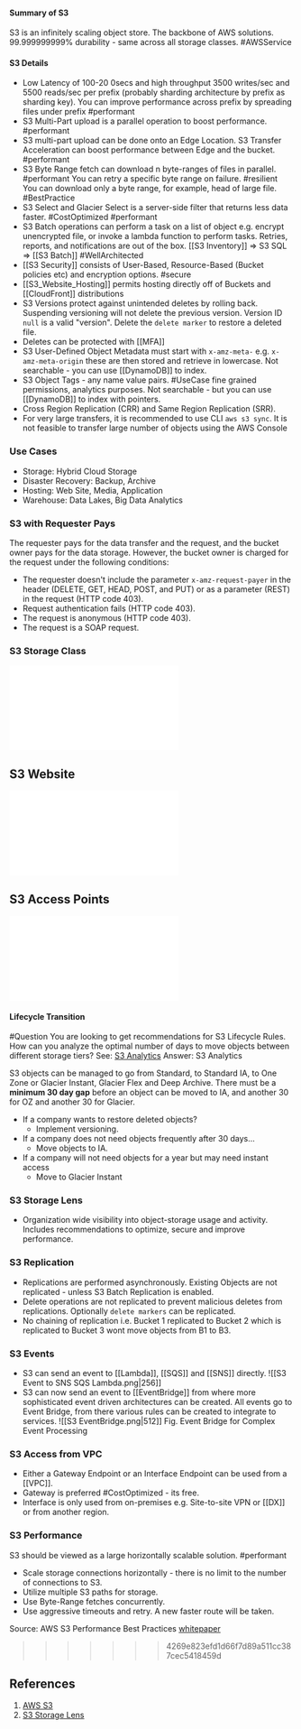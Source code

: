 #### Summary of S3
S3 is an infinitely scaling object store. The backbone of AWS solutions.  99.999999999% durability - same across all storage classes. #AWSService 
#### S3 Details
- Low Latency of 100-20 0secs and high throughput 3500 writes/sec and 5500 reads/sec per prefix (probably sharding architecture by prefix as sharding key). You can improve performance across prefix by spreading files under prefix #performant 
- S3 Multi-Part upload is a parallel operation to boost performance. #performant 
- S3 multi-part upload can be done onto an Edge Location. S3 Transfer Acceleration can boost performance between Edge and the bucket. #performant 
- S3 Byte Range fetch can download n byte-ranges of files in parallel. #performant You can retry a specific byte range on failure. #resilient You can download only a byte range, for example, head of large file. #BestPractice 
- S3 Select and Glacier Select is a server-side filter that returns less data faster. #CostOptimized #performant 
- S3 Batch operations can perform a task on a list of object e.g. encrypt unencrypted file, or invoke a lambda function to perform tasks. Retries, reports, and notifications are out of the box. [[S3 Inventory]] => S3 SQL => [[S3 Batch]] #WellArchitected 
- [[S3 Security]] consists of User-Based, Resource-Based (Bucket policies etc) and encryption options. #secure 
- [[S3_Website_Hosting]] permits hosting directly off of Buckets and [[CloudFront]] distributions
- S3 Versions protect against unintended deletes by rolling back. Suspending versioning will not delete the previous version. Version ID `null` is a valid "version". Delete the `delete marker` to restore a deleted file.
- Deletes can be protected with [[MFA]]
- S3 User-Defined Object Metadata must start with `x-amz-meta-` e.g. `x-amz-meta-origin` these are then stored and retrieve in lowercase. Not searchable - you can use [[DynamoDB]] to index.
- S3 Object Tags - any name value pairs. #UseCase fine grained permissions, analytics purposes. Not searchable - but you can use [[DynamoDB]] to index with pointers.
-  Cross Region Replication (CRR) and Same Region Replication (SRR).
- For very large transfers, it is recommended to use CLI `aws s3 sync`. It is not feasible to transfer large number of objects using the AWS Console
### Use Cases
- Storage: Hybrid Cloud Storage
- Disaster Recovery: Backup, Archive
- Hosting: Web Site, Media, Application
- Warehouse: Data Lakes, Big Data Analytics
### S3 with Requester Pays
The requester pays for the data transfer and the request, and the bucket owner pays for the data storage. However, the bucket owner is charged for the request under the following conditions:

-   The requester doesn't include the parameter `x-amz-request-payer` in the header (DELETE, GET, HEAD, POST, and PUT) or as a parameter (REST) in the request (HTTP code 403).
-   Request authentication fails (HTTP code 403).
-   The request is anonymous (HTTP code 403).
-   The request is a SOAP request.
### S3 Storage Class
![Summary](S3%20Storage%20Class.md#Summary)

## S3 Website
![Summary](S3_Website_Hosting.md#Summary)

## S3 Access Points
![Summary](S3%20Access%20Points.md#Summary)
#### Lifecycle Transition

#Question You are looking to get recommendations for S3 Lifecycle Rules. How can you analyze the optimal number of days to move objects between different storage tiers?
See: [S3 Analytics](https://docs.aws.amazon.com/AmazonS3/latest/userguide/analytics-storage-class.html)
Answer: S3 Analytics

S3 objects can be managed to go from Standard, to Standard IA, to One Zone or Glacier Instant, Glacier Flex and Deep Archive. There must be a **minimum 30 day gap** before an object can be moved to IA, and another 30 for OZ and another 30 for Glacier.
- If a company wants to restore deleted objects?
	- Implement versioning.
- If a company does not need objects frequently after 30 days...
	- Move objects to IA.
- If a company will not need objects for a year but may need instant access
	- Move to Glacier Instant
### S3 Storage Lens
- Organization wide visibility into object-storage usage and activity. Includes recommendations to optimize, secure and improve performance.
### S3 Replication
- Replications are performed asynchronously. Existing Objects are not replicated - unless S3 Batch Replication is enabled.
- Delete operations are not replicated to prevent malicious deletes from replications. Optionally `delete markers` can be replicated.
- No chaining of replication i.e. Bucket 1 replicated to Bucket 2 which is replicated to Bucket 3 wont move objects from B1 to B3.
### S3 Events
- S3 can send an event to [[Lambda]], [[SQS]] and [[SNS]] directly.
![[S3 Event to SNS SQS Lambda.png|256]]
- S3 can now send an event to [[EventBridge]] from where more sophisticated event driven architectures can be created. All events go to Event Bridge, from there various rules can be created to integrate to services.
![[S3 EventBridge.png|512]]
Fig. Event Bridge for Complex Event Processing
### S3 Access from VPC
- Either a Gateway Endpoint or an Interface Endpoint can be used from a [[VPC]].
- Gateway is preferred #CostOptimized - its free.
- Interface is only used from on-premises e.g. Site-to-site VPN or [[DX]] or from another region.

### S3 Performance
S3 should be viewed as a large horizontally scalable solution. #performant 

- Scale storage connections horizontally - there is no limit to the number of connections to S3.
- Utilize multiple S3 paths for storage.
- Use Byte-Range fetches concurrently.
- Use aggressive timeouts and retry. A new faster route will be taken.

Source: AWS S3 Performance Best Practices [whitepaper](https://d1.awsstatic.com/whitepapers/AmazonS3BestPractices.pdf)
>>>>>>> 4269e823efd1d66f7d89a511cc387cec5418459d


## References

1. [AWS S3](https://aws.amazon.com/s3/)
2. [S3 Storage Lens](https://docs.aws.amazon.com/AmazonS3/latest/userguide/using-iam-policies.html) 